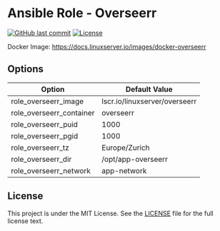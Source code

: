 # Ansible Role - Overseerr

[![GitHub last commit](https://img.shields.io/github/last-commit/ursinn-ansible/role-overseerr?logo=github&style=for-the-badge)](https://github.com/ursinn-ansible/role-overseerr/commits)
[![License](https://img.shields.io/github/license/ursinn-ansible/role-overseerr?style=for-the-badge)](https://github.com/ursinn-ansible/role-overseerr/blob/main/LICENSE)

Docker Image: https://docs.linuxserver.io/images/docker-overseerr

## Options

| Option | Default Value |
| ---- | ---- |
| role_overseerr_image | lscr.io/linuxserver/overseerr |
| role_overseerr_container | overseerr |
| role_overseerr_puid | 1000 |
| role_overseerr_pgid | 1000 |
| role_overseerr_tz | Europe/Zurich |
| role_overseerr_dir | /opt/app-overseerr |
| role_overseerr_network | app-network |

## License

This project is under the MIT License. See the [LICENSE](https://github.com/ursinn-ansible/role-overseerr/blob/main/LICENSE) file for the full license text.
